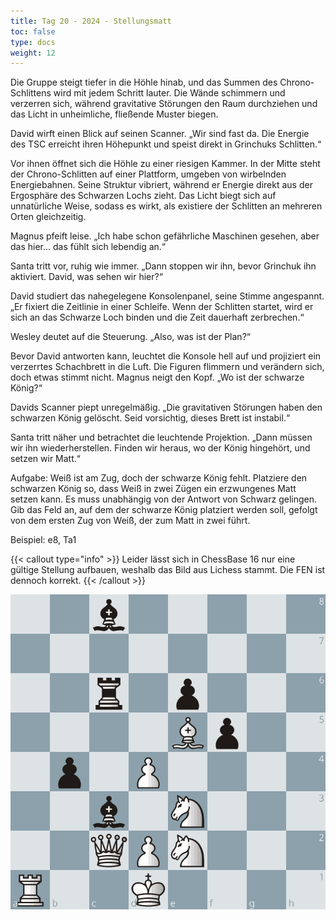 ```yaml
---
title: Tag 20 - 2024 - Stellungsmatt
toc: false
type: docs
weight: 12
---
```


Die Gruppe steigt tiefer in die Höhle hinab, und das Summen des Chrono-Schlittens wird mit jedem Schritt lauter. Die Wände schimmern und verzerren sich, während gravitative Störungen den Raum durchziehen und das Licht in unheimliche, fließende Muster biegen.

David wirft einen Blick auf seinen Scanner. „Wir sind fast da. Die Energie des TSC erreicht ihren Höhepunkt und speist direkt in Grinchuks Schlitten.“

Vor ihnen öffnet sich die Höhle zu einer riesigen Kammer. In der Mitte steht der Chrono-Schlitten auf einer Plattform, umgeben von wirbelnden Energiebahnen. Seine Struktur vibriert, während er Energie direkt aus der Ergosphäre des Schwarzen Lochs zieht. Das Licht biegt sich auf unnatürliche Weise, sodass es wirkt, als existiere der Schlitten an mehreren Orten gleichzeitig.

Magnus pfeift leise. „Ich habe schon gefährliche Maschinen gesehen, aber das hier… das fühlt sich lebendig an.“

Santa tritt vor, ruhig wie immer. „Dann stoppen wir ihn, bevor Grinchuk ihn aktiviert. David, was sehen wir hier?“

David studiert das nahegelegene Konsolenpanel, seine Stimme angespannt. „Er fixiert die Zeitlinie in einer Schleife. Wenn der Schlitten startet, wird er sich an das Schwarze Loch binden und die Zeit dauerhaft zerbrechen.“

Wesley deutet auf die Steuerung. „Also, was ist der Plan?“

Bevor David antworten kann, leuchtet die Konsole hell auf und projiziert ein verzerrtes Schachbrett in die Luft. Die Figuren flimmern und verändern sich, doch etwas stimmt nicht. Magnus neigt den Kopf. „Wo ist der schwarze König?“

Davids Scanner piept unregelmäßig. „Die gravitativen Störungen haben den schwarzen König gelöscht. Seid vorsichtig, dieses Brett ist instabil.“

Santa tritt näher und betrachtet die leuchtende Projektion. „Dann müssen wir ihn wiederherstellen. Finden wir heraus, wo der König hingehört, und setzen wir Matt.“

Aufgabe: Weiß ist am Zug, doch der schwarze König fehlt. Platziere den schwarzen König so, dass Weiß in zwei Zügen ein erzwungenes Matt setzen kann. Es muss unabhängig von der Antwort von Schwarz gelingen. Gib das Feld an, auf dem der schwarze König platziert werden soll, gefolgt von dem ersten Zug von Weiß, der zum Matt in zwei führt.

Beispiel: e8, Ta1

{{< callout type="info" >}}
   Leider lässt sich in ChessBase 16 nur eine gültige Stellung aufbauen, weshalb das Bild aus Lichess stammt. Die FEN ist dennoch korrekt.
{{< /callout >}}

![Stellung Tag 20](/2024/day20.jpg "2b5/8/2r1p3/4Bp2/1p1P4/2b1N3/2QPN3/R2K4 w - - 0 1")

